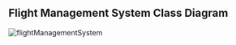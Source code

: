 ## Flight Management System Class Diagram

![flightManagementSystem](https://user-images.githubusercontent.com/98159237/167509268-8bac42f5-12cc-47fe-b3fc-75a6c7b492ef.jpg)
